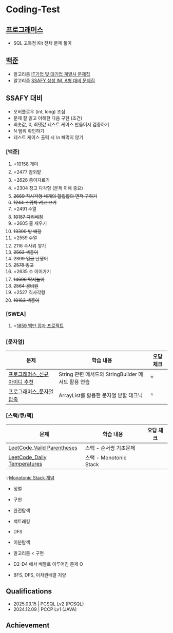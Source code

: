# Coding-Test

## [프로그래머스](https://github.com/wogkr810/coding-test/tree/main/%ED%94%84%EB%A1%9C%EA%B7%B8%EB%9E%98%EB%A8%B8%EC%8A%A4)
- SQL 고득점 Kit 전체 문제 풀이

## [백준](https://www.acmicpc.net/)
- 알고리즘 [IT기업 및 대기업 계열사 문제집](https://www.acmicpc.net/workbook/view/8708)
- 알고리즘 [SSAFY 삼성 IM, A형 대비 문제집](https://www.acmicpc.net/group/workbook/22701/1)

## SSAFY 대비
- 오버플로우 (int, long) 조심
- 문제 잘 읽고 이해한 다음 구현 (조건)
- 최솟값, 0, 최댓값 테스트 케이스 만들어서 검증하기
- N 범위 확인하기
- 테스트 케이스 출력 시 \n 빼먹지 않기
### [백준]
1. ⭐10158 개미
2. ⭐2477 참외밭
3. ⭐2628 종이자르기
4. ⭐2304 창고 다각형 (문제 이해 중요)
5. ~~2669 직사각형 네개의 합집합의 면적 구하기~~
6. ~~1244 스위치 켜고 끄기~~
7. ⭐2491 수열
8. ~~10157 자리배정~~
9. ⭐2605 줄 세우기
10. ~~13300 방 배정~~
11. ⭐2559 수열
12. 2116 주사위 쌓기
13. ~~2563 색종이~~
14. ~~2309 일곱 난쟁이~~
15. ~~2578 빙고~~
16. ⭐2635 수 이어가기
17. ~~14696 딱지놀이~~
18. ~~2564 경비원~~
19. ⭐2527 직사각형
20. ~~10163 색종이~~

### [SWEA]
1. ⭐[1859 백만 장자 프로젝트](https://swexpertacademy.com/main/code/problem/problemDetail.do?contestProbId=AV5LrsUaDxcDFAXc)

### [문자열]
| 문제 | 학습 내용 | 오답 체크 |
|-------|-------|-------|
| [프로그래머스_신규 아이디 추천](https://school.programmers.co.kr/learn/courses/30/lessons/72410?language=java) | String 관련 메서드와 StringBuilder 메서드 활용 연습 | ⭐ |
| [프로그래머스_문자열 압축](https://school.programmers.co.kr/learn/courses/30/lessons/60057?language=java?language=java) | ArrayList를 활용한 문자열 분할 테크닉 | ⭐ |

### [스택/큐/덱]
| 문제 | 학습 내용 | 오답 체크 |
|-------|-------|-------|
| [LeetCode_Vaild Parentheses](https://leetcode.com/problems/valid-parentheses/) | 스택 - 순서쌍 기초문제 | |
| [LeetCode_Daily Temperatures](https://leetcode.com/problems/daily-temperatures/) | 스택 - Monotonic Stack | |

💡[Monotonic Stack 개념](https://hyeonstone.tistory.com/entry/Stack-%EC%9D%91%EC%9A%A9-Monotonic-Stack)

- 정렬
- 구현
- 완전탐색
- 백트래킹
- DFS
- 이분탐색

- 알고리즘 < 구현
- D2-D4 에서 배열로 이루어진 문제 O
- BFS, DFS, 이차원배열 지양 

## Qualifications
- 2025.03.15 | PCSQL Lv2 (PCSQL)
- 2024.12.09 | PCCP Lv1 (JAVA)

## Achievement
